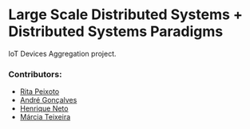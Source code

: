 # Large Scale Distributed Systems + Distributed Systems Paradigms 

IoT Devices Aggregation project.

### Contributors:
- [Rita Peixoto](https://github.com/rita-peixoto)
- [André Gonçalves](https://github.com/andredsg)
- [Henrique Neto](https://github.com/k1yps)
- [Márcia Teixeira](https://github.com/teixeiramarcia)
